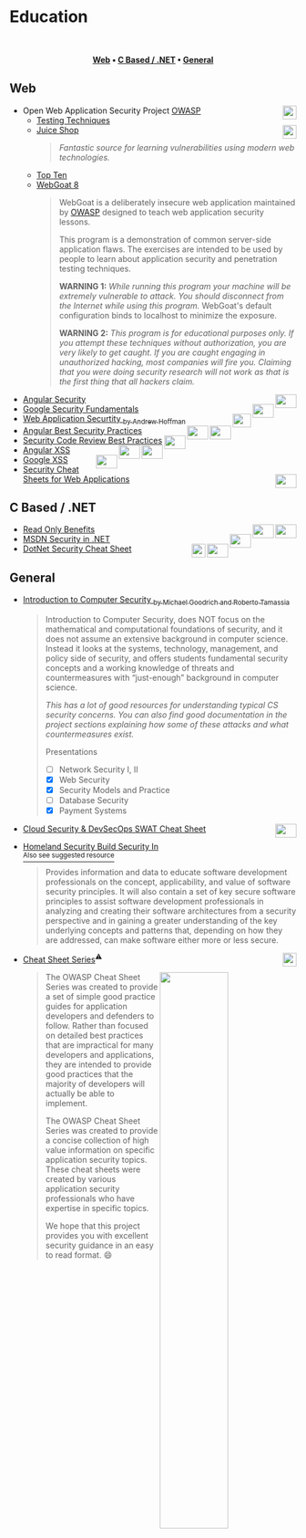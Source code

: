 # Education
<br/>

<div align="center">

**[Web](#web) • 
[C Based / .NET](#c-based--net) • 
[General](#general)**

</div>

  ## Web
  - Open Web Application Security Project [OWASP](http://www.owasp.org/)<image height="24px" align="right" src="/images/owasp.svg">
    - [Testing Techniques](https://owasp.org/www-project-web-security-testing-guide/stable/)
    - [Juice Shop](https://pwning.owasp-juice.shop)<image height="24px" align="right" src="/images/juiceshop.png">
        >*Fantastic source for learning vulnerabilities using modern web technologies.*
    - [Top Ten](https://owasp.org/www-project-top-ten/#)
    - [WebGoat 8]()
        >WebGoat is a deliberately insecure web application maintained by [OWASP](http://www.owasp.org/) designed to teach web application security lessons.
        >
        >This program is a demonstration of common server-side application flaws. The
        exercises are intended to be used by people to learn about application security and
        penetration testing techniques.
        >
        >**WARNING 1:** *While running this program your machine will be extremely
        vulnerable to attack. You should disconnect from the Internet while using
        this program.*  WebGoat's default configuration binds to localhost to minimize
        the exposure.
        >
        >**WARNING 2:** *This program is for educational purposes only. If you attempt
        these techniques without authorization, you are very likely to get caught. If
        you are caught engaging in unauthorized hacking, most companies will fire you.
        Claiming that you were doing security research will not work as that is the
        first thing that all hackers claim.*
  - [Angular Security](https://angular.io/guide/security)<image height="24px" width="37px" align="right" src="/images/angular.svg">
  - [Google Security Fundamentals](https://developers.google.com/web/fundamentals/security)<image height="24px" width="37px" align="right" src="/images/google.svg"> 
  - [Web Application Securtity <sub>by Andrew Hoffman</sub>](https://learning.oreilly.com/library/view/web-application-security/9781492053101/)<image height="24px" width="32px" align="right" src="/images/oreilly.svg">
  - [Angular Best Security Practices](https://snyk.io/blog/angular-security-best-practices/)<image height="24px" width="37px" align="right" src="/images/angular.svg"><image height="24px" width="37px" align="right" src="/images/snyk.svg">
  - [Security Code Review Best Practices](https://snyk.io/blog/secure-code-review/)<image height="24px"  width="37px" align="right" src="/images/snyk.svg">
  - [Angular XSS](https://pragmaticwebsecurity.com/articles/spasecurity/json-stringify-xss.html)<image height="24px" width="37px" align="right" src="/images/angular.svg"><image height="24px" width="37px" align="right" src="/images/pws.svg">
  - [Google XSS](https://www.google.com/about/appsecurity/learning/xss/)<image height="24px" width="37px" align="right" src="/images/google.svg">
  - [Security Cheat Sheets for Web Applications](https://pragmaticwebsecurity.com/cheatsheets.html)<image height="24px" width="37px" align="right" src="/images/pws.svg">
  
  ## C Based / .NET
  - [Read Only Benefits](https://app.pluralsight.com/guides/benefits-of-read-only-coding-in-c )<image height="24px" width="37px" align="right" src="/images/csharp.svg"><image height="24px" width="37px" align="right" src="/images/pluralsight.svg">
  - [MSDN Security in .NET](https://docs.microsoft.com/en-us/dotnet/standard/security/)<image height="24px" width="37px" align="right" src="/images/csharp.svg">
  - [DotNet Security Cheat Sheet](https://cheatsheetseries.owasp.org/cheatsheets/DotNet_Security_Cheat_Sheet.html)<image height="24px" width="37px" align="right" src="/images/csharp.svg"><image height="24px" align="right" src="/images/owasp.svg">

  ## General
  - [Introduction to Computer Security <sub>by Michael Goodrich and Roberto Tamassia</sub>](https://www.securitybook.net/home)
      >Introduction to Computer Security, does NOT focus on the mathematical and computational foundations of security, and it does not assume an extensive background in computer science. Instead it looks at the systems, technology, management, and policy side of security, and offers students fundamental security concepts and a working knowledge of threats and countermeasures with “just-enough” background in computer science. 
      >
      >*This has a lot of good resources for understanding typical CS security concerns. You can also find good documentation in the project sections explaining how some of these attacks and what countermeasures exist.*
      >   
      >   Presentations
      >   - [ ] Network Security I, II
      >   - [x] Web Security
      >   - [x] Security Models and Practice
      >   - [ ] Database Security
      >   - [x] Payment Systems
  - [Cloud Security & DevSecOps SWAT Cheat Sheet](https://www.sans.org/posters/cloud-security-devsecops-best-practices/)<image height="24px" width="37px" align="right" src="/images/sans.svg"> 
  - [Homeland Security Build Security In](https://us-cert.cisa.gov/bsi)
  </br>[<sup>Also see suggested resource</sup>](https://www.sei.cmu.edu/about/divisions/cert/index.cfm)
      >Provides information and data to educate software development professionals on the concept, applicability, and value of software security principles. It will also contain a set of key secure software principles to assist software development professionals in analyzing and creating their software architectures from a security perspective and in gaining a greater understanding of the key underlying concepts and patterns that, depending on how they are addressed, can make software either more or less secure.
  - [Cheat Sheet Series](https://github.com/OWASP/CheatSheetSeries/tree/master/cheatsheets)<sup>⚠</sup><image height="24px" align="right" src="/images/owasp.svg">
    
    <img align="right" width="50%" max-height="300px" src="https://github.com/OWASP/owasp-swag/blob/master/projects/cheat-sheet-series/owasp-1.png"></img>
    >The OWASP Cheat Sheet Series was created to provide a set of simple good practice guides for application developers and defenders to follow. Rather than focused on detailed best practices that are impractical for many developers and applications, they are intended to provide good practices that the majority of developers will actually be able to implement.
    >
    >The OWASP Cheat Sheet Series was created to provide a concise collection of high value information on specific application security topics. These cheat sheets were created by various application security professionals who have expertise in specific topics.
    >
    >We hope that this project provides you with excellent security guidance in an easy to read format. 😄
